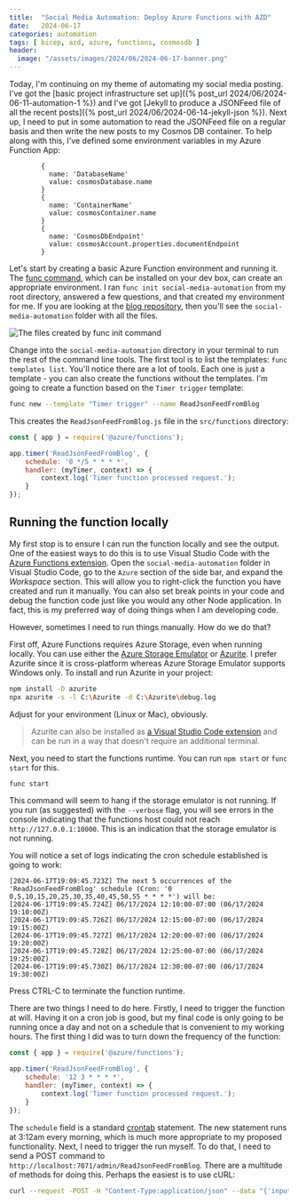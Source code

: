 ```yaml
---
title:  "Social Media Automation: Deploy Azure Functions with AZD"
date:   2024-06-17
categories: automation
tags: [ bicep, azd, azure, functions, cosmosdb ]
header:
  image: "/assets/images/2024/06/2024-06-17-banner.png"
---
```


Today, I'm continuing on my theme of automating my social media posting.  I've got the [basic project infrastructure set up]({% post_url 2024/06/2024-06-11-automation-1 %}) and I've got [Jekyll to produce a JSONFeed file of all the recent posts]({% post_url 2024/06/2024-06-14-jekyll-json %}).  Next up, I need to put in some automation to read the JSONFeed file on a regular basis and then write the new posts to my Cosmos DB container.  To help along with this, I've defined some environment variables in my Azure Function App:

```bicep
        {
          name: 'DatabaseName'
          value: cosmosDatabase.name
        }
        {
          name: 'ContainerName'
          value: cosmosContainer.name
        }
        {
          name: 'CosmosDbEndpoint'
          value: cosmosAccount.properties.documentEndpoint
        }
```

Let's start by creating a basic Azure Function environment and running it.  The [func command](https://learn.microsoft.com/azure/azure-functions/functions-run-local), which can be installed on your dev box, can create an appropriate environment.  I ran `func init social-media-automation` from my root directory, answered a few questions, and that created my environment for me. If you are looking at the [blog repository](https://github.com/adrianhall/apps-on-azure-blog), then you'll see the `social-media-automation` folder with all the files.

![The files created by func init command](/assets/images/20204/06/2024-06-17-image1.png)

Change into the `social-media-automation` directory in your terminal to run the rest of the command line tools.  The first tool is to list the templates: `func templates list`.  You'll notice there are a lot of tools.  Each one is just a template - you can also create the functions without the templates.  I'm going to create a function based on the `Timer trigger` template:

```bash
func new --template "Timer trigger" --name ReadJsonFeedFromBlog
```

This creates the `ReadJsonFeedFromBlog.js` file in the `src/functions` directory:

```javascript
const { app } = require('@azure/functions');

app.timer('ReadJsonFeedFromBlog', {
    schedule: '0 */5 * * * *',
    handler: (myTimer, context) => {
        context.log('Timer function processed request.');
    }
});
```

## Running the function locally

My first stop is to ensure I can run the function locally and see the output.  One of the easiest ways to do this is to use Visual Studio Code with the [Azure Functions extension]().  Open the `social-media-automation` folder in Visual Studio Code, go to the `Azure` section of the side bar, and expand the *Workspace* section.  This will allow you to right-click the function you have created and run it manually.  You can also set break points in your code and debug the function code just like you would any other Node application.  In fact, this is my preferred way of doing things when I am developing code.

However, sometimes I need to run things manually.  How do we do that?  

First off, Azure Functions requires Azure Storage, even when running locally.  You can use either the [Azure Storage Emulator](https://learn.microsoft.comazure/storage/common/storage-use-emulator#get-the-storage-emulator) or [Azurite](https://github.com/azure/azurite?tab=readme-ov-file#getting-started).  I prefer Azurite since it is cross-platform whereas Azure Storage Emulator supports Windows only. To install and run Azurite in your project:

```bash
npm install -D azurite
npx azurite -s -l C:\Azurite -d C:\Azurite\debug.log
```

Adjust for your environment (Linux or Mac), obviously.

> Azurite can also be installed as [a Visual Studio Code extension](https://marketplace.visualstudio.com/items?itemName=Azurite.azurite) and can be run in a way that doesn't require an additional terminal.

Next, you need to start the functions runtime.  You can run `npm start` or `func start` for this.  

```bash
func start
```

This command will seem to hang if the storage emulator is not running.  If you run (as suggested) with the `--verbose` flag, you will see errors in the console indicating that the functions host could not reach `http://127.0.0.1:10000`.  This is an indication that the storage emulator is not running.

You will notice a set of logs indicating the cron schedule established is going to work:

```text
[2024-06-17T19:09:45.723Z] The next 5 occurrences of the 'ReadJsonFeedFromBlog' schedule (Cron: '0 0,5,10,15,20,25,30,35,40,45,50,55 * * * *') will be:
[2024-06-17T19:09:45.724Z] 06/17/2024 12:10:00-07:00 (06/17/2024 19:10:00Z)
[2024-06-17T19:09:45.726Z] 06/17/2024 12:15:00-07:00 (06/17/2024 19:15:00Z)
[2024-06-17T19:09:45.727Z] 06/17/2024 12:20:00-07:00 (06/17/2024 19:20:00Z)
[2024-06-17T19:09:45.728Z] 06/17/2024 12:25:00-07:00 (06/17/2024 19:25:00Z)
[2024-06-17T19:09:45.730Z] 06/17/2024 12:30:00-07:00 (06/17/2024 19:30:00Z)
```

Press CTRL-C to terminate the function runtime.

There are two things I need to do here.  Firstly, I need to trigger the function at will.  Having it on a cron job is good, but my final code is only going to be running once a day and not on a schedule that is convenient to my working hours.  The first thing I did was to turn down the frequency of the function:

```javascript
const { app } = require('@azure/functions');

app.timer('ReadJsonFeedFromBlog', {
    schedule: '12 3 * * * *',
    handler: (myTimer, context) => {
        context.log('Timer function processed request.');
    }
});
```

The `schedule` field is a standard [crontab](https://learn.microsoft.com/azure/azure-functions/functions-bindings-timer?pivots=programming-language-javascript#ncrontab-expressions) statement.  The new statement runs at 3:12am every morning, which is much more appropriate to my proposed functionality.  Next, I need to trigger the run myself.  To do that, I need to send a POST command to `http://localhost:7071/admin/ReadJsonFeedFromBlog`. There are a multitude of methods for doing this.  Perhaps the easiest is to use cURL:

```bash
curl --request -POST -H "Content-Type:application/json" --data "{'input':''}" http://localhost:7071/admin/ReadJsonFeedFromBlog
```


